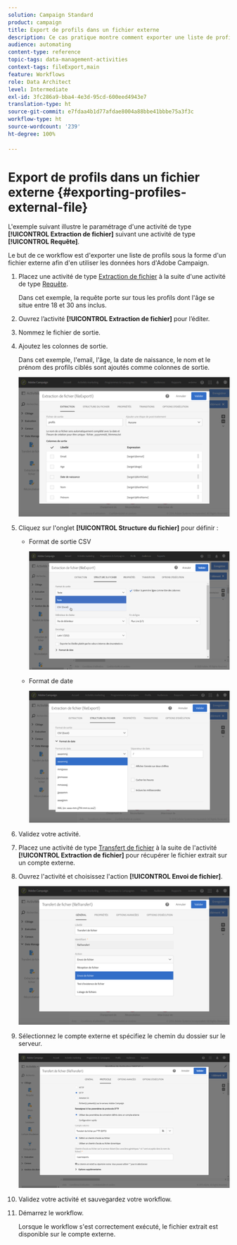 ```yaml
---
solution: Campaign Standard
product: campaign
title: Export de profils dans un fichier externe
description: Ce cas pratique montre comment exporter une liste de profils sous la forme d’un fichier externe pour en utiliser les données en dehors d’Adobe Campaign.
audience: automating
content-type: reference
topic-tags: data-management-activities
context-tags: fileExport,main
feature: Workflows
role: Data Architect
level: Intermediate
exl-id: 3fc286a9-bba4-4e3d-95cd-600eed4943e7
translation-type: ht
source-git-commit: e7fdaa4b1d77afdae8004a88bbe41bbbe75a3f3c
workflow-type: ht
source-wordcount: '239'
ht-degree: 100%

---
```


# Export de profils dans un fichier externe {#exporting-profiles-external-file}

L&#39;exemple suivant illustre le paramétrage d&#39;une activité de type **[!UICONTROL Extraction de fichier]** suivant une activité de type **[!UICONTROL Requête]**.

Le but de ce workflow est d&#39;exporter une liste de profils sous la forme d&#39;un fichier externe afin d&#39;en utiliser les données hors d&#39;Adobe Campaign.

1. Placez une activité de type [Extraction de fichier](../../automating/using/extract-file.md) à la suite d&#39;une activité de type [Requête](../../automating/using/query.md).

   Dans cet exemple, la requête porte sur tous les profils dont l&#39;âge se situe entre 18 et 30 ans inclus.

1. Ouvrez l’activité **[!UICONTROL Extraction de fichier]** pour l’éditer.
1. Nommez le fichier de sortie.
1. Ajoutez les colonnes de sortie.

   Dans cet exemple, l&#39;email, l&#39;âge, la date de naissance, le nom et le prénom des profils ciblés sont ajoutés comme colonnes de sortie.

   ![](assets/wkf_data_export6.png)

1. Cliquez sur l&#39;onglet **[!UICONTROL Structure du fichier]** pour définir :

   * Format de sortie CSV

      ![](assets/wkf_data_export7.png)

   * Format de date

      ![](assets/wkf_data_export9.png)

1. Validez votre activité.
1. Placez une activité de type [Transfert de fichier](../../automating/using/transfer-file.md) à la suite de l&#39;activité **[!UICONTROL Extraction de fichier]** pour récupérer le fichier extrait sur un compte externe.
1. Ouvrez l&#39;activité et choisissez l&#39;action **[!UICONTROL Envoi de fichier]**.

   ![](assets/wkf_data_export11.png)

1. Sélectionnez le compte externe et spécifiez le chemin du dossier sur le serveur.

   ![](assets/wkf_data_export12.png)

1. Validez votre activité et sauvegardez votre workflow.
1. Démarrez le workflow.

   Lorsque le workflow s&#39;est correctement exécuté, le fichier extrait est disponible sur le compte externe.
